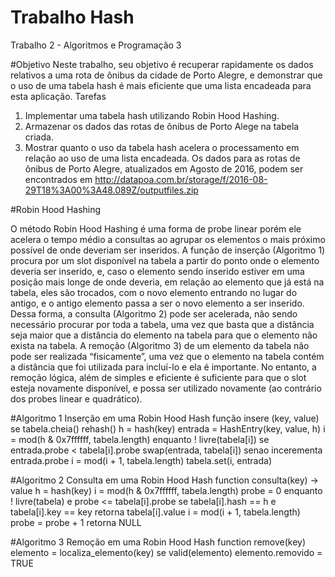 # Trabalho Hash
Trabalho 2 - Algoritmos e Programação 3

#Objetivo
Neste trabalho, seu objetivo é recuperar rapidamente os dados relativos a uma rota de ônibus da cidade de Porto
Alegre, e demonstrar que o uso de uma tabela hash é mais eficiente que uma lista encadeada para esta aplicação.
Tarefas
1. Implementar uma tabela hash utilizando Robin Hood Hashing.
2. Armazenar os dados das rotas de ônibus de Porto Alege na tabela criada.
3. Mostrar quanto o uso da tabela hash acelera o processamento em relação ao uso de uma lista encadeada.
Os dados para as rotas de ônibus de Porto Alegre, atualizados em Agosto de 2016, podem ser encontrados em
http://datapoa.com.br/storage/f/2016-08-29T18%3A00%3A48.089Z/outputfiles.zip

#Robin Hood Hashing

O método Robin Hood Hashing é uma forma de probe linear porém ele acelera o tempo médio a consultas ao
agrupar os elementos o mais próximo possível de onde deveriam ser inseridos.
A função de inserção (Algoritmo 1) procura por um slot disponível na tabela a partir do ponto onde o elemento
deveria ser inserido, e, caso o elemento sendo inserido estiver em uma posição mais longe de onde deveria, em relação
ao elemento que já está na tabela, eles são trocados, com o novo elemento entrando no lugar do antigo, e o antigo
elemento passa a ser o novo elemento a ser inserido.
Dessa forma, a consulta (Algoritmo 2) pode ser acelerada, não sendo necessário procurar por toda a tabela, uma
vez que basta que a distância seja maior que a distância do elemento na tabela para que o elemento não exista na
tabela.
A remoção (Algoritmo 3) de um elemento da tabela não pode ser realizada “fisicamente”, uma vez que o elemento
na tabela contém a distância que foi utilizada para incluí-lo e ela é importante. No entanto, a remoção lógica, além
de simples e eficiente é suficiente para que o slot esteja novamente disponível, e possa ser utilizado novamente (ao
contrário dos probes linear e quadrático).

#Algoritmo 1 Inserção em uma Robin Hood Hash
    função insere (key, value)
        se tabela.cheia()
    rehash()
    h = hash(key)
    entrada = HashEntry(key, value, h)
    i = mod(h & 0x7ffffff, tabela.length)
    enquanto ! livre(tabela[i])
    se entrada.probe < tabela[i].probe
       swap(entrada, tabela[i])
    senao
       incerementa entrada.probe
    i = mod(i + 1, tabela.length)
    tabela.set(i, entrada)
    
#Algoritmo 2 Consulta em uma Robin Hood Hash
    function consulta(key) -> value
         h = hash(key)
         i = mod(h & 0x7ffffff, tabela.length)
         probe = 0
         enquanto ! livre(tabela) e probe <= tabela[i].probe
             se tabela[i].hash == h e tabela[i].key == key
                retorna tabela[i].value
             i = mod(i + 1, tabela.length)
             probe = probe + 1
        retorna NULL
        
#Algoritmo 3 Remoção em uma Robin Hood Hash
    function remove(key)
        elemento = localiza_elemento(key)
        se valid(elemento)
            elemento.removido = TRUE

